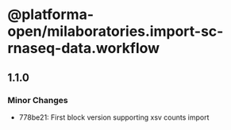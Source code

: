 # @platforma-open/milaboratories.import-sc-rnaseq-data.workflow

## 1.1.0

### Minor Changes

- 778be21: First block version supporting xsv counts import
